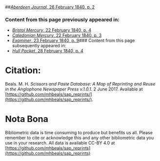 ##[*Aberdeen Journal*, 26 February 1840, p. 2](https://mhbeals.github.io/sap_html/Aberdeen-Journal/Aberdeen-Journal-26-February-1840-p-2)

### Content from this page previously appeared in:
+ [*Bristol Mercury*, 22 February 1840, p. 4](https://mhbeals.github.io/sap_html/Bristol-Mercury/Bristol-Mercury-22-February-1840-p-4)
+ [*Caledonian Mercury*, 22 February 1840, p. 3](https://mhbeals.github.io/sap_html/Caledonian-Mercury/Caledonian-Mercury-22-February-1840-p-3)
+ [*Examiner*, 23 February 1840, p. 9](https://mhbeals.github.io/sap_html/Examiner/Examiner-23-February-1840-p-9)### Content from this page subsequently appeared in:
+ [*Hull Packet*, 28 February 1840, p. 4](https://mhbeals.github.io/sap_html/Hull-Packet/Hull-Packet-28-February-1840-p-4)
                    
# Citation: 

Beals. M. H. *Scissors and Paste Database: A Map of Reprinting and Reuse in the Anglophone Newspaper Press v.1.0.1.* 2 June 2017. Available at [https://github.com/mhbeals/sap_reprints/](https://github.com/mhbeals/sap_reprints/). 
                    
# Nota Bona

Bibliometric data is time consuming to produce but benefits us all. Please remember to cite or acknowledge this and any other bibliometric data you use in your research. All data is available CC-BY 4.0 at [https://github.com/mhbeals/sap_reprints](https://github.com/mhbeals/sap_reprints)